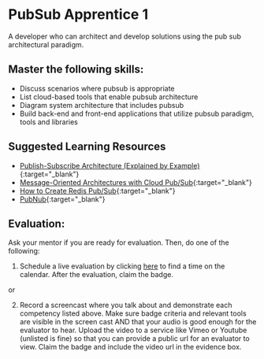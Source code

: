 # PubSub Apprentice 1

A developer who can architect and develop solutions using the pub sub architectural paradigm.

## Master the following skills:

- Discuss scenarios where pubsub is appropriate
- List cloud-based tools that enable pubsub architecture
- Diagram system architecture that includes pubsub
- Build back-end and front-end applications that utilize pubsub paradigm, tools and libraries

## Suggested Learning Resources

- [Publish-Subscribe Architecture (Explained by Example)](https://www.youtube.com/watch?v=O1PgqUqZKTA){:target="\_blank"}
- [Message-Oriented Architectures with Cloud Pub/Sub](https://www.coursera.org/lecture/gcp-big-data-ml-fundamentals/message-oriented-architectures-with-cloud-pub-sub-gSSzv){:target="\_blank"}
- [How to Create Redis Pub/Sub](https://medium.com/@saurabh.singh0829/redis-pub-sub-implementation-f3208e4625c7){:target="\_blank"}
- [PubNub](https://www.pubnub.com/){:target="\_blank"}

## Evaluation:

Ask your mentor if you are ready for evaluation. Then, do one of the following:

1. Schedule a live evaluation by clicking [here](https://api.logro.io/widget/appointment/codex-evals/badge-level-9) to find a time on the calendar. After the evaluation, claim the badge.

or

2. Record a screencast where you talk about and demonstrate each competency listed above. Make sure badge criteria and relevant tools are visible in the screen cast AND that your audio is good enough for the evaluator to hear. Upload the video to a service like Vimeo or Youtube (unlisted is fine) so that you can provide a public url for an evaluator to view. Claim the badge and include the video url in the evidence box.
